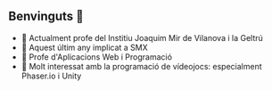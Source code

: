 ## Benvinguts 👋

- 🔭 Actualment profe del Institiu Joaquim Mir de Vilanova i la Geltrú
- 🌱 Aquest últim any implicat a SMX
- 👯 Profe d'Aplicacions Web i Programació
- 🤔 Molt interessat amb la programació de vídeojocs: especialment Phaser.io i Unity
